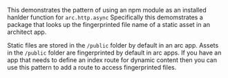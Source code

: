 This demonstrates the pattern of using an npm module as an installed hanlder function for `arc.http.async`
Specifically this demomstrates a package that looks up the fingerprinted file name of a static asset in an architect app.

Static files are stored in the `/public` folder by default in an arc app.
Assets in the `/public` folder are fingerprinted by default in arc apps.
If you have an app that needs to define an index route for dynamic content then you can use this pattern to add a route to access fingerprinted files.

